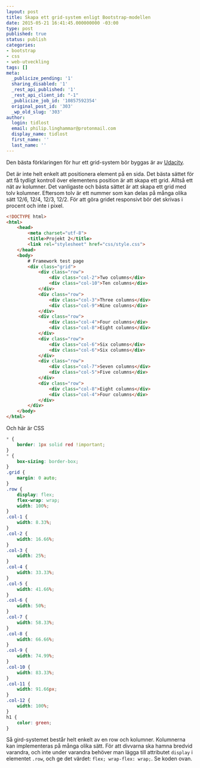 ```yaml
---
layout: post
title: Skapa ett grid-system enligt Bootstrap-modellen
date: 2015-05-21 16:41:45.000000000 -03:00
type: post
published: true
status: publish
categories:
- bootstrap
- css
- web-utveckling
tags: []
meta:
  _publicize_pending: '1'
  sharing_disabled: '1'
  _rest_api_published: '1'
  _rest_api_client_id: "-1"
  _publicize_job_id: '10857592354'
  original_post_id: '303'
  _wp_old_slug: '303'
author:
  login: tidlost
  email: philip.linghammar@protonmail.com
  display_name: tidlost
  first_name: ''
  last_name: ''
---
```

Den bästa förklaringen för hur ett grid-system bör byggas är av [Udacity](https://www.udacity.com/course/viewer#!/c-ud304/l-2810388540/e-2872198559/m-2870208566).

Det är inte helt enkelt att positionera element på en sida. Det bästa sättet för att få tydligt kontroll över elementens position är att skapa ett grid. Alltså ett nät av kolumner. Det vanligaste och bästa sättet är att skapa ett grid med tolv kolumner. Eftersom tolv är ett nummer som kan delas på många olika sätt 12/6, 12/4, 12/3, 12/2.
För att göra gridet responsivt bör det skrivas i procent och inte i pixel.

```html
<!DOCTYPE html>
<html>
    <head>
        <meta charset="utf-8">
        <title>Projekt 2</title>
        <link rel="stylesheet" href="css/style.css">
    </head>
    <body>
        # Framework test page
        <div class="grid">
            <div class="row">
                <div class="col-2">Two columns</div>
                <div class="col-10">Ten columns</div>
            </div>
            <div class="row">
                <div class="col-3">Three columns</div>
                <div class="col-9">Nine columns</div>
            </div>
            <div class="row">
                <div class="col-4">Four columns</div>
                <div class="col-8">Eight columns</div>
            </div>
            <div class="row">
                <div class="col-6">Six columns</div>
                <div class="col-6">Six columns</div>
            </div>
            <div class="row">
                <div class="col-7">Seven columns</div>
                <div class="col-5">Five columns</div>
            </div>
            <div class="row">
                <div class="col-8">Eight columns</div>
                <div class="col-4">Four columns</div>
            </div>
        </div>
    </body>
</html>
```

Och här är CSS

```css
* {
    border: 1px solid red !important;
}
* {
    box-sizing: border-box;
}
.grid {
    margin: 0 auto;
}
.row {
    display: flex;
    flex-wrap: wrap;
    width: 100%;
}
.col-1 {
    width: 8.33%;
}
.col-2 {
    width: 16.66%;
}
.col-3 {
    width: 25%;
}
.col-4 {
    width: 33.33%;
}
.col-5 {
    width: 41.66%;
}
.col-6 {
    width: 50%;
}
.col-7 {
    width: 58.33%;
}
.col-8 {
    width: 66.66%;
}
.col-9 {
    width: 74.99%;
}
.col-10 {
    width: 83.33%;
}
.col-11 {
    width: 91.66px;
}
.col-12 {
    width: 100%;
}
h1 {
    color: green;
}
```

Så gird-systemet består helt enkelt av en row och kolumner. Kolumnerna kan implementeras på många olika sätt. För att divvarna ska hamna bredvid varandra, och inte under varandra behöver man lägga till attributet `display` i elementet `.row`, och ge det värdet: `flex; wrap-flex: wrap;`. Se koden ovan.
